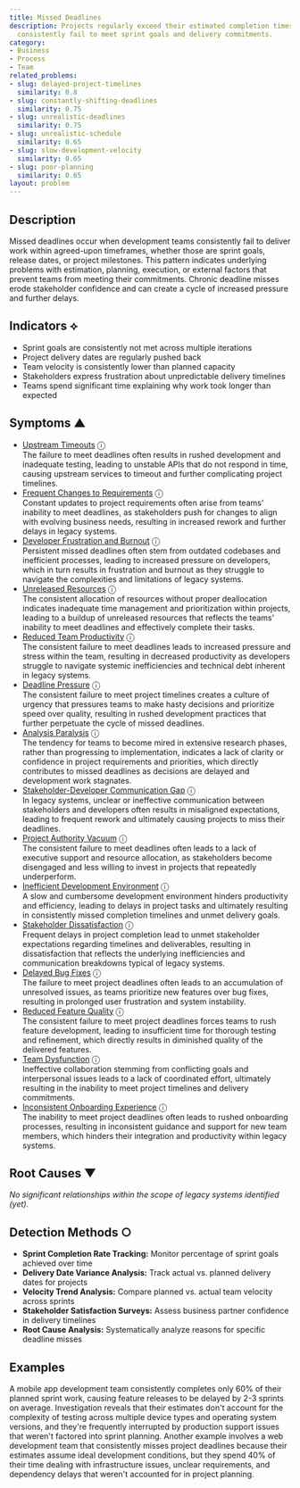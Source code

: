 ```yaml
---
title: Missed Deadlines
description: Projects regularly exceed their estimated completion times and teams
  consistently fail to meet sprint goals and delivery commitments.
category:
- Business
- Process
- Team
related_problems:
- slug: delayed-project-timelines
  similarity: 0.8
- slug: constantly-shifting-deadlines
  similarity: 0.75
- slug: unrealistic-deadlines
  similarity: 0.75
- slug: unrealistic-schedule
  similarity: 0.65
- slug: slow-development-velocity
  similarity: 0.65
- slug: poor-planning
  similarity: 0.65
layout: problem
---
```


## Description

Missed deadlines occur when development teams consistently fail to deliver work within agreed-upon timeframes, whether those are sprint goals, release dates, or project milestones. This pattern indicates underlying problems with estimation, planning, execution, or external factors that prevent teams from meeting their commitments. Chronic deadline misses erode stakeholder confidence and can create a cycle of increased pressure and further delays.


## Indicators ⟡

- Sprint goals are consistently not met across multiple iterations
- Project delivery dates are regularly pushed back
- Team velocity is consistently lower than planned capacity
- Stakeholders express frustration about unpredictable delivery timelines
- Teams spend significant time explaining why work took longer than expected


## Symptoms ▲

- [Upstream Timeouts](upstream-timeouts.md) <span class="info-tooltip" title="Confidence: 0.562, Strength: 0.754">ⓘ</span>
<br/>  The failure to meet deadlines often results in rushed development and inadequate testing, leading to unstable APIs that do not respond in time, causing upstream services to timeout and further complicating project timelines.
- [Frequent Changes to Requirements](frequent-changes-to-requirements.md) <span class="info-tooltip" title="Confidence: 0.556, Strength: 0.794">ⓘ</span>
<br/>  Constant updates to project requirements often arise from teams’ inability to meet deadlines, as stakeholders push for changes to align with evolving business needs, resulting in increased rework and further delays in legacy systems.
- [Developer Frustration and Burnout](developer-frustration-and-burnout.md) <span class="info-tooltip" title="Confidence: 0.541, Strength: 0.772">ⓘ</span>
<br/>  Persistent missed deadlines often stem from outdated codebases and inefficient processes, leading to increased pressure on developers, which in turn results in frustration and burnout as they struggle to navigate the complexities and limitations of legacy systems.
- [Unreleased Resources](unreleased-resources.md) <span class="info-tooltip" title="Confidence: 0.486, Strength: 0.755">ⓘ</span>
<br/>  The consistent allocation of resources without proper deallocation indicates inadequate time management and prioritization within projects, leading to a buildup of unreleased resources that reflects the teams' inability to meet deadlines and effectively complete their tasks.
- [Reduced Team Productivity](reduced-team-productivity.md) <span class="info-tooltip" title="Confidence: 0.481, Strength: 0.825">ⓘ</span>
<br/>  The consistent failure to meet deadlines leads to increased pressure and stress within the team, resulting in decreased productivity as developers struggle to navigate systemic inefficiencies and technical debt inherent in legacy systems.
- [Deadline Pressure](deadline-pressure.md) <span class="info-tooltip" title="Confidence: 0.444, Strength: 0.853">ⓘ</span>
<br/>  The consistent failure to meet project timelines creates a culture of urgency that pressures teams to make hasty decisions and prioritize speed over quality, resulting in rushed development practices that further perpetuate the cycle of missed deadlines.
- [Analysis Paralysis](analysis-paralysis.md) <span class="info-tooltip" title="Confidence: 0.416, Strength: 0.819">ⓘ</span>
<br/>  The tendency for teams to become mired in extensive research phases, rather than progressing to implementation, indicates a lack of clarity or confidence in project requirements and priorities, which directly contributes to missed deadlines as decisions are delayed and development work stagnates.
- [Stakeholder-Developer Communication Gap](stakeholder-developer-communication-gap.md) <span class="info-tooltip" title="Confidence: 0.399, Strength: 0.818">ⓘ</span>
<br/>  In legacy systems, unclear or ineffective communication between stakeholders and developers often results in misaligned expectations, leading to frequent rework and ultimately causing projects to miss their deadlines.
- [Project Authority Vacuum](project-authority-vacuum.md) <span class="info-tooltip" title="Confidence: 0.371, Strength: 0.788">ⓘ</span>
<br/>  The consistent failure to meet deadlines often leads to a lack of executive support and resource allocation, as stakeholders become disengaged and less willing to invest in projects that repeatedly underperform.
- [Inefficient Development Environment](inefficient-development-environment.md) <span class="info-tooltip" title="Confidence: 0.352, Strength: 0.681">ⓘ</span>
<br/>  A slow and cumbersome development environment hinders productivity and efficiency, leading to delays in project tasks and ultimately resulting in consistently missed completion timelines and unmet delivery goals.
- [Stakeholder Dissatisfaction](stakeholder-dissatisfaction.md) <span class="info-tooltip" title="Confidence: 0.339, Strength: 0.831">ⓘ</span>
<br/>  Frequent delays in project completion lead to unmet stakeholder expectations regarding timelines and deliverables, resulting in dissatisfaction that reflects the underlying inefficiencies and communication breakdowns typical of legacy systems.
- [Delayed Bug Fixes](delayed-bug-fixes.md) <span class="info-tooltip" title="Confidence: 0.335, Strength: 0.739">ⓘ</span>
<br/>  The failure to meet project deadlines often leads to an accumulation of unresolved issues, as teams prioritize new features over bug fixes, resulting in prolonged user frustration and system instability.
- [Reduced Feature Quality](reduced-feature-quality.md) <span class="info-tooltip" title="Confidence: 0.330, Strength: 0.798">ⓘ</span>
<br/>  The consistent failure to meet project deadlines forces teams to rush feature development, leading to insufficient time for thorough testing and refinement, which directly results in diminished quality of the delivered features.
- [Team Dysfunction](team-dysfunction.md) <span class="info-tooltip" title="Confidence: 0.305, Strength: 0.803">ⓘ</span>
<br/>  Ineffective collaboration stemming from conflicting goals and interpersonal issues leads to a lack of coordinated effort, ultimately resulting in the inability to meet project timelines and delivery commitments.
- [Inconsistent Onboarding Experience](inconsistent-onboarding-experience.md) <span class="info-tooltip" title="Confidence: 0.302, Strength: 0.745">ⓘ</span>
<br/>  The inability to meet project deadlines often leads to rushed onboarding processes, resulting in inconsistent guidance and support for new team members, which hinders their integration and productivity within legacy systems.

## Root Causes ▼

*No significant relationships within the scope of legacy systems identified (yet).*

## Detection Methods ○

- **Sprint Completion Rate Tracking:** Monitor percentage of sprint goals achieved over time
- **Delivery Date Variance Analysis:** Track actual vs. planned delivery dates for projects
- **Velocity Trend Analysis:** Compare planned vs. actual team velocity across sprints
- **Stakeholder Satisfaction Surveys:** Assess business partner confidence in delivery timelines
- **Root Cause Analysis:** Systematically analyze reasons for specific deadline misses


## Examples

A mobile app development team consistently completes only 60% of their planned sprint work, causing feature releases to be delayed by 2-3 sprints on average. Investigation reveals that their estimates don't account for the complexity of testing across multiple device types and operating system versions, and they're frequently interrupted by production support issues that weren't factored into sprint planning. Another example involves a web development team that consistently misses project deadlines because their estimates assume ideal development conditions, but they spend 40% of their time dealing with infrastructure issues, unclear requirements, and dependency delays that weren't accounted for in project planning.
